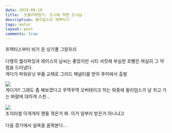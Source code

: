 ```yaml
---
date: 2019-09-19
title: -포뮬러체험기- 도시에 약한 도시남
description: 윌리엄스의 재뿌리기
tags: motor
layout: post
comments: true
---
```


프랙티스부터 비가 온 싱가폴 그랑프리
<br> <br>
다행히 퀄리파잉과 레이스의 날씨는 좋았지만 시티 서킷에 부실한 호빵은 여실히 그 약점을 드러냈다.
<br>
게다가 파워유닛 부품 교체로 그리드 페널티를 받아 후미에서 출발

<img src="https://n2wb.files.wordpress.com/2019/09/img_3082.jpg" class="size-full wp-image-227">
<br>
게다가!! 그래도 좀 해보겠다고 꾸역꾸역 오버테이크 하는 와중에 윌리엄스가 날 치고 가는 바람에 대차게 스핀...
<br> <br>
<img src="https://n2wb.files.wordpress.com/2019/09/img_3081.jpg" class="size-full wp-image-228">
<br>
조지러셀 이개개끼 핸들 꺾은거 봐. 이거 일부러 받은거 아니냐고
<br> <br>
다음 경기에서 설욕을 꿈꿔본다...
